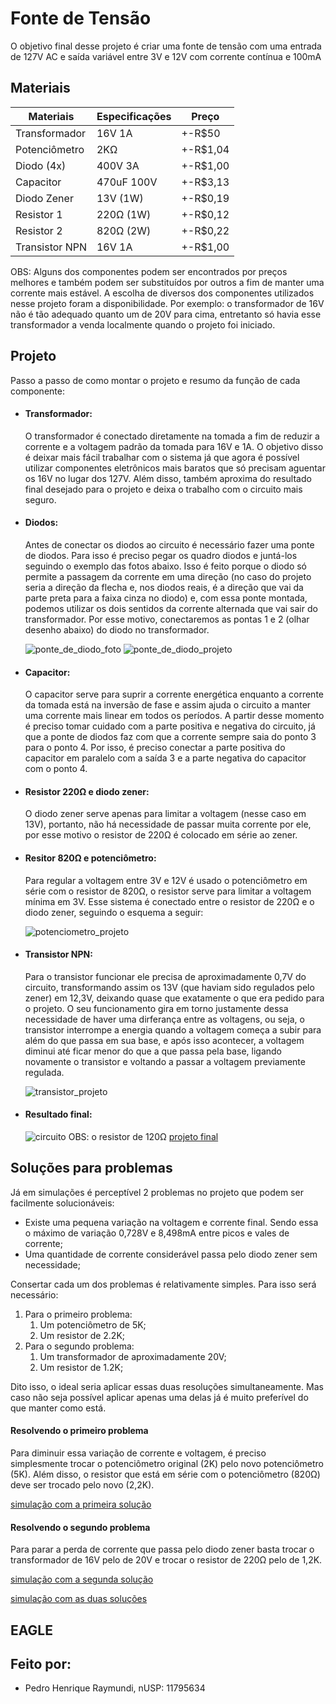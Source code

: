 # Fonte de Tensão
O objetivo final desse projeto é criar uma fonte de tensão com uma entrada de 127V AC 
e saída variável entre 3V e 12V com corrente contínua e 100mA

## Materiais
Materiais|Especificações|Preço
---------|--------------|-----
Transformador|16V 1A|+-R$50
Potenciômetro|2KΩ|+-R$1,04
Diodo (4x)|400V 3A|+-R$1,00
Capacitor|470uF 100V|+-R$3,13
Diodo Zener|13V (1W)|+-R$0,19
Resistor 1|220Ω (1W)|+-R$0,12
Resistor 2|820Ω (2W)|+-R$0,22
Transistor NPN|16V 1A|+-R$1,00

OBS: Alguns dos componentes podem ser encontrados por preços melhores e também podem ser substituídos por outros a fim de manter uma corrente mais estável. A escolha de diversos dos componentes utilizados nesse projeto foram a disponibilidade. Por exemplo: o transformador de 16V não é tão adequado quanto um de 20V para cima, entretanto só havia esse transformador a venda localmente quando o projeto foi iniciado.

## Projeto
Passo a passo de como montar o projeto e resumo da função de cada componente:
* #### Transformador:
    O transformador é conectado diretamente na tomada a fim de reduzir a corrente e a voltagem padrão da tomada para 16V e 1A. O objetivo disso é deixar mais fácil trabalhar com o sistema já que agora é possível utilizar componentes eletrônicos mais baratos que só precisam aguentar os 16V no lugar dos 127V. Além disso, também aproxima do resultado final desejado para o projeto e deixa o trabalho com o circuito mais seguro.
* #### Diodos:
    Antes de conectar os diodos ao circuito é necessário fazer uma ponte de diodos. Para isso é preciso pegar os quadro diodos e juntá-los seguindo o exemplo das fotos abaixo. Isso é feito porque o diodo só permite a passagem da corrente em uma direção (no caso do projeto seria a direção da flecha e, nos diodos reais, é a direção que vai da parte preta para a faixa cinza no diodo) e, com essa ponte montada, podemos utilizar os dois sentidos da corrente alternada que vai sair do transformador. Por esse motivo, conectaremos as pontas 1 e 2 (olhar desenho abaixo) do diodo no transformador.

    ![ponte_de_diodo_foto](/Imagens/diodos_foto.png)   ![ponte_de_diodo_projeto](/Imagens/diodos.png)
* #### Capacitor:
    O capacitor serve para suprir a corrente energética enquanto a corrente da tomada está na inversão de fase e assim ajuda o circuito a manter uma corrente mais linear em todos os períodos. A partir desse momento é preciso tomar cuidado com a parte positiva e negativa do circuito, já que a ponte de diodos faz com que a corrente sempre saia do ponto 3 para o ponto 4. Por isso, é preciso conectar a parte positiva do capacitor em paralelo com a saída 3 e a parte negativa do capacitor com o ponto 4.
* #### Resistor 220Ω e diodo zener:
    O diodo zener serve apenas para limitar a voltagem (nesse caso em 13V), portanto, não há necessidade de passar muita corrente por ele, por esse motivo o resistor de 220Ω é colocado em série ao zener.
* #### Resitor 820Ω e potenciômetro:
    Para regular a voltagem entre 3V e 12V é usado o potenciômetro em série com o resistor de 820Ω, o resistor serve para limitar a voltagem mínima em 3V. Esse sistema é conectado entre o resistor de 220Ω e o diodo zener, seguindo o esquema a seguir:

    ![potenciometro_projeto](/Imagens/potenciometro.png)
* #### Transistor NPN:
    Para o transistor funcionar ele precisa de aproximadamente 0,7V do circuito, transformando assim os 13V (que haviam sido regulados pelo zener) em 12,3V, deixando quase que exatamente o que era pedido para o projeto. O seu funcionamento gira em torno justamente dessa necessidade de haver uma dirferança entre as voltagens, ou seja, o transistor interrompe a energia quando a voltagem começa a subir para além do que passa em sua base, e após isso acontecer, a voltagem diminui até ficar menor do que a que passa pela base, ligando novamente o transistor e voltando a passar a voltagem previamente regulada.

    ![transistor_projeto](/Imagens/transistor.png)

* #### Resultado final:
    ![circuito](/Imagens/Circuito.png)
    OBS: o resistor de 120Ω 
    [projeto final](http://tinyurl.com/yah34b3g)

## Soluções para problemas
Já em simulações é perceptível 2 problemas no projeto que podem ser facilmente solucionáveis:
* Existe uma pequena variação na voltagem e corrente final. Sendo essa o máximo de variação 0,728V e 8,498mA entre picos e vales de corrente;
* Uma quantidade de corrente considerável passa pelo diodo zener sem necessidade;

Consertar cada um dos problemas é relativamente simples. Para isso será necessário:
1. Para o primeiro problema:
    1. Um potenciômetro de 5K;
    2. Um resistor de 2.2K;
2. Para o segundo problema:
    1. Um transformador de aproximadamente 20V;
    2. Um resistor de 1.2K;

Dito isso, o ideal seria aplicar essas duas resoluções simultaneamente. Mas caso não seja possível aplicar apenas uma delas já é muito preferível do que manter como está.

#### Resolvendo o primeiro problema
Para diminuir essa variação de corrente e voltagem, é preciso simplesmente trocar o potenciômetro original (2K) pelo novo potenciômetro (5K). Além disso, o resistor que está em série com o potenciômetro (820Ω) deve ser trocado pelo novo (2,2K).

[simulação com a primeira solução](http://tinyurl.com/ycsxajha)

#### Resolvendo o segundo problema
Para parar a perda de corrente que passa pelo diodo zener basta trocar o transformador de 16V pelo de 20V e trocar o resistor de 220Ω pelo de 1,2K.

[simulação com a segunda solução](http://tinyurl.com/ycv6hq6u)

[simulação com as duas soluções](http://tinyurl.com/ybmaza7z)

## EAGLE

## Feito por:
* Pedro Henrique Raymundi, nUSP: 11795634
